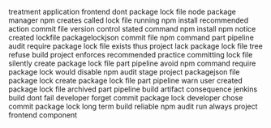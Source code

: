 treatment application frontend dont package lock file node package manager npm creates called lock file running npm install recommended action commit file version control stated command npm install npm notice created lockfile packagelockjson commit file npm command part pipeline audit require package lock file exists thus project lack package lock file tree refuse build project enforces recommended practice committing lock file silently create package lock file part pipeline avoid npm command require package lock would disable npm audit stage project packagejson file package lock create package lock file part pipeline warn user created package lock file archived part pipeline build artifact consequence jenkins build dont fail developer forget commit package lock developer chose commit package lock long term build reliable npm audit run always project frontend component